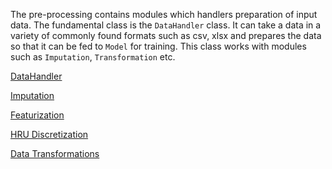 
The pre-processing contains modules which handlers preparation of input data.
The fundamental class is the `DataHandler` class.
It can take a data in a variety of commonly found formats such as csv, xlsx and 
prepares the data so that it can be fed to `Model` for training. This class
works with modules such as `Imputation`, `Transformation` etc.

[DataHandler](preprocessing/datahandler.md)

[Imputation](preprocessing/imputation.md)

[Featurization](preprocessing/featurization.md)

[HRU Discretization](preprocessing/make_hrus.md)

[Data Transformations](preprocessing/transformation.md)